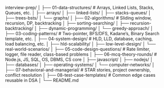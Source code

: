 interview-prep/
│
├── 01-data-structures/                   # Arrays, Linked Lists, Stacks, Queues, etc.
│   ├── arrays/
│   ├── linked-lists/
│   ├── stacks-queues/
│   ├── trees-bsts/
│   └── graphs/
│
├── 02-algorithms/                        # Sliding window, recursion, DP, backtracking
│   ├── sorting-searching/
│   ├── recursion-backtracking/
│   ├── dynamic-programming/
│   └── greedy-approach/
│
├── 03-coding-patterns/                   # Two-pointer, BFS/DFS, Kadane’s, Binary Search template, etc.
│
├── 04-system-design/                     # HLD, LLD, database, caching, load balancing, etc.
│   ├── hld-scalability/
│   ├── low-level-design/
│   └── real-world-scenarios/
│
├── 05-code-design-questions/             # Rate limiter, logger, file reader, class-based problems
│
├── 06-mcq-theory-rounds/                 # Node.js, JS, SQL, OS, DBMS, CS core
│   ├── javascript/
│   ├── nodejs/
│   ├── databases/
│   ├── operating-systems/
│   └── computer-networks/
│
├── 07-behavioral-and-managerial/         # STAR stories, project ownership, conflict resolution
│
├── 08-test-case-templates/               # Common edge cases reusable in DSA
│
└── README.md